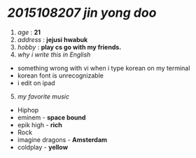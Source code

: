 # _2015108207_ **_jin yong doo_**

1. _age_ : **21**
2. _address_ : **jejusi hwabuk**
3. _hobby_ : **play cs go with my friends.**
4. _why i write this in English_
 * something wrong with vi when i type korean on my terminal
 * korean font is unrecognizable
 * i edit on ipad
5. _my favorite music_
 * Hiphop
  * eminem - **space bound**
  * epik high - **rich**
 * Rock
  * imagine dragons - **Amsterdam**
  * coldplay - **yellow**
